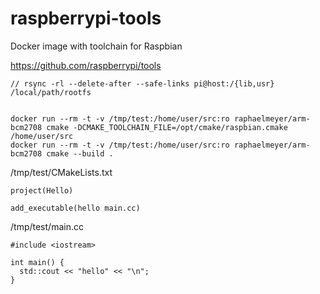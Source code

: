 # raspberrypi-tools
Docker image with toolchain for Raspbian

https://github.com/raspberrypi/tools

    // rsync -rl --delete-after --safe-links pi@host:/{lib,usr} /local/path/rootfs


    docker run --rm -t -v /tmp/test:/home/user/src:ro raphaelmeyer/arm-bcm2708 cmake -DCMAKE_TOOLCHAIN_FILE=/opt/cmake/raspbian.cmake /home/user/src
    docker run --rm -t -v /tmp/test:/home/user/src:ro raphaelmeyer/arm-bcm2708 cmake --build .


/tmp/test/CMakeLists.txt

    project(Hello)
    
    add_executable(hello main.cc)

/tmp/test/main.cc

    #include <iostream>
    
    int main() {
      std::cout << "hello" << "\n";
    }

